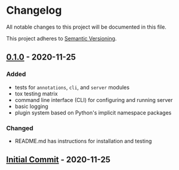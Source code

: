 # Changelog
All notable changes to this project will be documented in this file.

This project adheres to [Semantic Versioning](https://semver.org/spec/v2.0.0.html).

## [0.1.0] - 2020-11-25
### Added
- tests for `annotations`, `cli`, and `server` modules
- tox testing matrix
- command line interface (CLI) for configuring and running server
- basic logging
- plugin system based on Python's implicit namespace packages

### Changed
- README.md has instructions for installation and testing

## [Initial Commit] - 2020-11-25

[0.1.0]: https://github.com/JHibbard/rest-api-base/compare/0de12900e824b3edfe680e7a60b7c0aca9731050...8a8753a9fb7427e7e1bf5dacc583599f5fd5cf5f
[Initial Commit]: https://github.com/JHibbard/rest-api-base/commit/0de12900e824b3edfe680e7a60b7c0aca9731050
